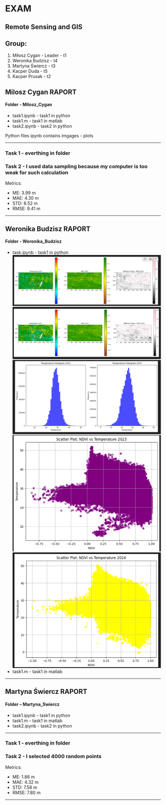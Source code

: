# EXAM
## Remote Sensing and GIS
## Group:
1. Miłosz Cygan - Leader - t1 
2. Weronika Budzisz - t4
3. Martyna Świercz - t3
4. Kacper Duda - t5
5. Kacper Prusak - t2



## Milosz Cygan RAPORT

#### Folder - Milosz_Cygan

* task1.ipynb - task1 in python
* task1.m - task1 in matlab
* task2.ipynb - task2 in python 

Python files ipynb contains imgages - plots

***

### Task 1 - everthing in folder 
### Task 2 - I used data sampling because my computer is too weak for such calculation

Metrics:
* ME: 3.99 m
* MAE: 4.30 m
* STD: 8.52 m
* RMSE: 9.41 m
***

## Weronika Budzisz RAPORT

#### Folder - Weronika_Budzisz

* task.ipynb - task1 in python
  ![alt text](image.png)
  ![alt text](image-1.png)
  ![alt text](image-2.png)
  ![alt text](image-3.png)
  ![alt text](image-4.png)
* task1.m - task1 in matlab



***

## Martyna Świercz RAPORT

#### Folder – Martyna_Swiercz

* task1.ipynb - task1 in python
* task1.m - task1 in matlab
* task2.ipynb - task2 in python 

***

### Task 1 - everthing in folder 
### Task 2 - I selected 4000 random points

Metrics:
* ME: 1.86 m
* MAE: 4.32 m
* STD: 7.58 m
* RMSE: 7.80 m

***

